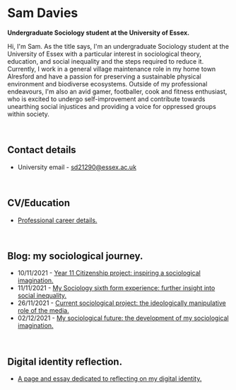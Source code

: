 # **Sam Davies**
**Undergraduate Sociology student at the University of Essex.**

Hi, I'm Sam. As the title says, I'm an undergraduate Sociology student at the University of Essex with a particular interest in sociological theory, education, and social inequality and the steps required to reduce it. Currently, I work in a general village maintenance role in my home town Alresford and have a passion for preserving a sustainable physical environment and biodiverse ecosystems. Outside of my professional endeavours, I'm also an avid gamer, footballer, cook and fitness enthusiast, who is excited to undergo self-improvement and contribute towards unearthing social injustices and providing a voice for oppressed groups within society.

<br>

## Contact details
- University email - sd21290@essex.ac.uk

<br>

## CV/Education

- [Professional career details.](2021-12-06-Sam-Davies-education.md) 

<br> 

## Blog: my sociological journey.
- 10/11/2021 - [Year 11 Citizenship project: inspiring a sociological imagination.](2021-11-10-year-eleven-project.md)
- 11/11/2021 - [My Sociology sixth form experience: further insight into social inequality.](2021-11-11-sociology-at-sixth-form.md)
- 26/11/2021 - [Current sociological project: the ideologically manipulative role of the media.](2021-11-26-current-sociological-project.md)
- 02/12/2021 - [My sociological future: the development of my sociological imagination.](2021-12-02-sociological-imagination-in-the-future.md)

<br>

## Digital identity reflection.
- [A page and essay dedicated to reflecting on my digital identity.](di-reflection.md)
